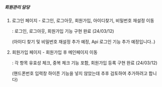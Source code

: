 <h5>회원관리 담당</h5>
<ol>
  <li>
    <p>로그인 페이지 - 로그인, 로그아웃, 회원가입, 아이디찾기, 비밀번호 재설정 이동 </p>
    <p>: 로그인, 로그아웃, 회원가입 기능 구현 완료 (24/03/12)</p>
    <p>(아이디 찾기 및 비밀번호 재설정 추가 예정, Api 로그인 기능 추가 예정입니다..)</p>
  </li>
  <li>
    <p>회원가입 페이지 - 회원가입 후 메인페이지 이동</p>
    <p>: 각 항목 유효성 체크, 중복 체크 기능 포함, 회원가입 등록 구현 완료 (24/03/12)</p>
    <p>(핸드폰번호 입력창 하이픈 기능을 넣지 않았는데 추후 검토하여 추가하려고 합니다)</p>
  </li>
</ol>
